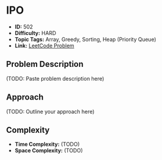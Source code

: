 # IPO

- **ID:** 502
- **Difficulty:** HARD
- **Topic Tags:** Array, Greedy, Sorting, Heap (Priority Queue)
- **Link:** [LeetCode Problem](https://leetcode.com/problems/ipo/description/)

## Problem Description

(TODO: Paste problem description here)

## Approach

(TODO: Outline your approach here)

## Complexity

- **Time Complexity:** (TODO)
- **Space Complexity:** (TODO)
